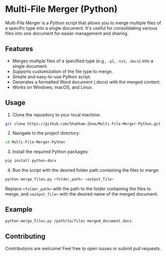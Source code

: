 # Multi-File Merger (Python)

Multi-File Merger is a Python script that allows you to merge multiple files of a specific type into a single document. It's useful for consolidating various files into one document for easier management and sharing.

## Features

- Merges multiple files of a specified type (e.g., `.pl`, `.txt`, `.docx`) into a single document.
- Supports customization of the file type to merge.
- Simple and easy-to-use Python script.
- Generates a formatted Word document (.docx) with the merged content.
- Works on Windows, macOS, and Linux.

## Usage

1. Clone the repository to your local machine:

```bash
git clone https://github.com/Shubham-Zone/Multi-File-Merger-Python.git
```

2. Navigate to the project directory:

```bash
cd Multi-File-Merger-Python
```

3. Install the required Python packages:

```bash
pip install python-docx
```

4. Run the script with the desired folder path containing the files to merge:

```bash
python merge_files.py <folder_path> <output_file>
```

Replace `<folder_path>` with the path to the folder containing the files to merge, and `<output_file>` with the desired name of the merged document.

## Example

```bash
python merge_files.py /path/to/files merged_document.docx
```

## Contributing

Contributions are welcome! Feel free to open issues or submit pull requests.
